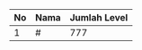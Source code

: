 | No | Nama            | Jumlah Level |
|----|-----------------|--------------|
| 1  | #    |    777        |
